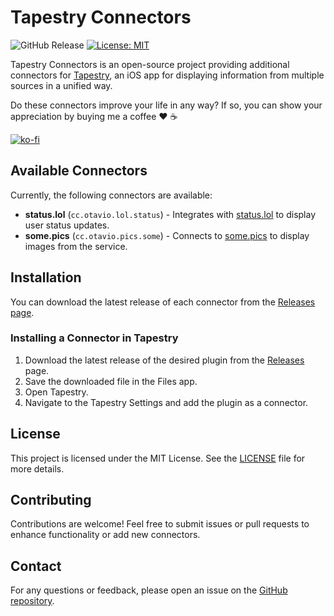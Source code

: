 # Tapestry Connectors

![GitHub Release](https://img.shields.io/github/v/release/otaviocc/tapestry-connectors)
[![License: MIT](https://img.shields.io/badge/License-MIT-yellow.svg)](LICENSE)

Tapestry Connectors is an open-source project providing additional connectors for [Tapestry](https://github.com/TheIconfactory/Tapestry), an iOS app for displaying information from multiple sources in a unified way.

Do these connectors improve your life in any way? If so, you can show your appreciation by buying me a coffee ❤️ ☕️

[![ko-fi](https://ko-fi.com/img/githubbutton_sm.svg)](https://ko-fi.com/otaviocc)

## Available Connectors

Currently, the following connectors are available:

- **status.lol** (`cc.otavio.lol.status`) - Integrates with [status.lol](https://status.lol) to display user status updates.
- **some.pics** (`cc.otavio.pics.some`) - Connects to [some.pics](https://some.pics) to display images from the service.

## Installation

You can download the latest release of each connector from the [Releases page](https://github.com/otaviocc/tapestry-connectors/releases).

### Installing a Connector in Tapestry

1. Download the latest release of the desired plugin from the [Releases](https://github.com/otaviocc/tapestry-connectors/releases) page.
2. Save the downloaded file in the Files app.
3. Open Tapestry.
4. Navigate to the Tapestry Settings and add the plugin as a connector.

## License

This project is licensed under the MIT License. See the [LICENSE](LICENSE) file for more details.

## Contributing

Contributions are welcome! Feel free to submit issues or pull requests to enhance functionality or add new connectors.

## Contact

For any questions or feedback, please open an issue on the [GitHub repository](https://github.com/otaviocc/tapestry-connectors/issues).
